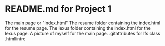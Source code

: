 # README.md for Project 1

The main page or "index.html"
The resume folder containing the index.html for the resume page.
The lexus folder containing the index.html for the lexus page.
A picture of myself for the main page.
.gitattributes for lfs
class .htmllintrc 
